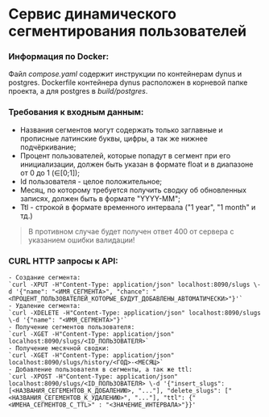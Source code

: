 # Сервис динамического сегментирования пользователей
### Информация по Docker:
Файл *compose.yaml* содержит инструкции по контейнерам dynus и postgres. Dockerfile контейнера dynus расположен в корневой папке проекта, а для postgres в *build/postgres*.   

### Требования к входным данным:
- Названия сегментов могут содержать только заглавные и прописные латинские буквы, цифры, а так же нижнее подчёркивание;
- Процент пользователей, которые попадут в сегмент при его инициализации, должен быть указан в формате float и в диапазоне от 0 до 1 (∈[0;1]);
- Id пользователя - целое положительное;
- Месяц, по которому требуется получить сводку об обновленных записях, должен быть в формате "YYYY-MM";
- Ttl - строкой в формате временного интервала ("1 year", "1 month" и тд.)
> В противном случае будет получен ответ 400 от сервера с указанием ошибки валидации!

### CURL HTTP запросы к API:


    - Создание сегмента:
    `curl -XPUT -H"Content-Type: application/json" localhost:8090/slugs \-d '{"name": "<ИМЯ_СЕГМЕНТА>", "chance": "<ПРОЦЕНТ_ПОЛЬЗОВАТЕЛЕЙ_КОТОРЫЕ_БУДУТ_ДОБАВЛЕНЫ_АВТОМАТИЧЕСКИ>"}'`
    - Удаление сегмента:
    `curl -XDELETE -H"Content-Type: application/json" localhost:8090/slugs \-d '{"name": "<ИМЯ_СЕГМЕНТА>"}'`
    - Получение сегментов пользователя:
    `curl -XGET -H"Content-Type: application/json" localhost:8090/slugs/<ID_ПОЛЬЗОВАТЕЛЯ>`
    - Получение месячной сводки:
    `curl -XGET -H"Content-Type: application/json" localhost:8090/slugs/history/<ГОД>-<МЕСЯЦ>`
    - Добавление пользователя в сегменты, а так же ttl:
    `curl -XPOST -H"Content-Type: application/json" localhost:8090/slugs/<ID_ПОЛЬЗОВАТЕЛЯ> \-d '{"insert_slugs": [<НАЗВАНИЯ_СЕГЕМЕНТОВ_К_ДОБАЛЕНИЮ>, "..."], "delete_slugs": ["<НАЗВАНИЯ_СЕГЕМЕНТОВ_К_УДАЛЕНИЮ>", "..."], "ttl": {"<ИМЕНА_СЕГМЕНТОВ_С_TTL>" : "<ЗНАЧЕНИЕ_ИНТЕРВАЛА>"}}'

